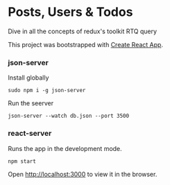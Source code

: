 # Posts, Users & Todos

Dive in all the concepts of redux's toolkit RTQ query

This project was bootstrapped with [Create React App](https://github.com/facebook/create-react-app).

### json-server

Install globally

```
sudo npm i -g json-server
```

Run the seerver

```
json-server --watch db.json --port 3500
```

### react-server

Runs the app in the development mode.

```
npm start
```

Open [http://localhost:3000](http://localhost:3000) to view it in the browser.
